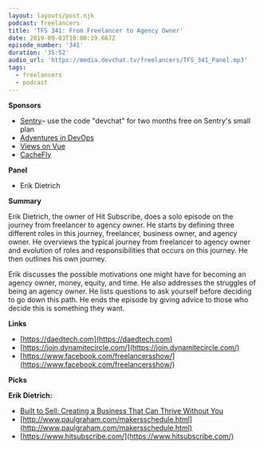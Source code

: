 ```yaml
---
layout: layouts/post.njk
podcast: freelancers
title: 'TFS 341: From Freelancer to Agency Owner'
date: 2019-09-03T10:00:19.667Z
episode_number: '341'
duration: '35:52'
audio_url: 'https://media.devchat.tv/freelancers/TFS_341_Panel.mp3'
tags:
  - freelancers
  - podcast
---
```


**Sponsors**

- [Sentry](http://sentry.io/)– use the code "devchat" for two months free on Sentry's small plan
- [Adventures in DevOps](https://devchat.tv/adventures-in-devops/)
- [Views on Vue](https://devchat.tv/views-on-vue/)
- [CacheFly](https://www.cachefly.com/)

**Panel**

- Erik Dietrich

**Summary**

Erik Dietrich, the owner of Hit Subscribe, does a solo episode on the journey from freelancer to agency owner. He starts by defining three different roles in this journey, freelancer, business owner, and agency owner. He overviews the typical journey from freelancer to agency owner and evolution of roles and responsibilities that occurs on this journey. He then outlines his own journey. 

Erik discusses the possible motivations one might have for becoming an agency owner, money, equity, and time. He also addresses the struggles of being an agency owner. He lists questions to ask yourself before deciding to go down this path. He ends the episode by giving advice to those who decide this is something they want.

**Links**

- [https://daedtech.com](https://daedtech.com)
- [https://join.dynamitecircle.com/](https://join.dynamitecircle.com/)
- [https://www.facebook.com/freelancersshow/](https://www.facebook.com/freelancersshow/)

**Picks**

**Erik Dietrich:**

- [Built to Sell: Creating a Business That Can Thrive Without You](https://www.amazon.com/Built-Sell-Creating-Business-Without/dp/1591845823/ref=sr_1_3?ie=UTF8&amp;qid=1548462018&amp;sr=8-1&amp;linkCode=ll1&amp;tag=devchattv-20&amp;linkId=f06bfe7482dca8bb751ed6d7cc86e2ab&amp;language=en_US)
- [http://www.paulgraham.com/makersschedule.html](http://www.paulgraham.com/makersschedule.html)
- [https://www.hitsubscribe.com/](https://www.hitsubscribe.com/)
